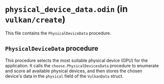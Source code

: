 # `physical_device_data.odin` (in `vulkan/create`)

This file contains the `PhysicalDeviceData` procedure.

## `PhysicalDeviceData` procedure

This procedure selects the most suitable physical device (GPU) for the application. It calls the `choose.PhysicalDevicesData` procedure to enumerate and score all available physical devices, and then stores the chosen device's data in the `physical` field of the `VulkanData` struct.
